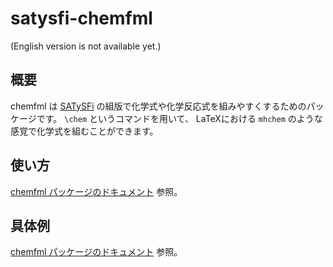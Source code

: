 # satysfi-chemfml

(English version is not available yet.)

## 概要

chemfml は [SATySFi](https://github.com/gfngfn/SATySFi) の組版で化学式や化学反応式を組みやすくするためのパッケージです。
`\chem` というコマンドを用いて、
LaTeXにおける `mhchem` のような感覚で化学式を組むことができます。

## 使い方

[chemfml パッケージのドキュメント](doc/chemfml.pdf) 参照。

## 具体例

[chemfml パッケージのドキュメント](doc/chemfml.pdf) 参照。
